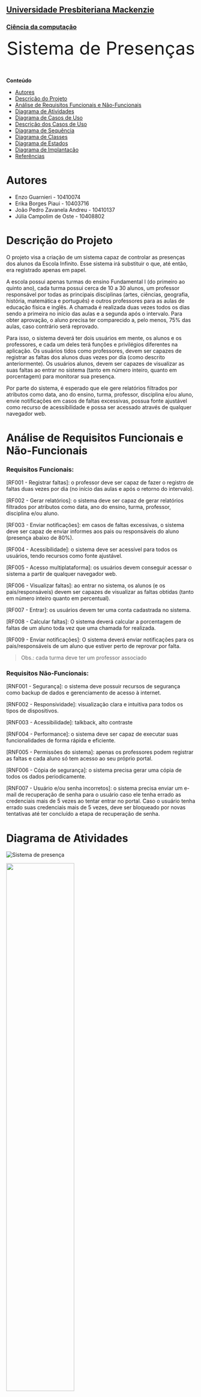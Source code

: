 <h2><a href= "https://www.mackenzie.br">Universidade Presbiteriana Mackenzie</a></h2>
<h3><a href= "https://www.mackenzie.br/graduacao/sao-paulo-higienopolis/ciencia-da-computacao">Ciência da computação</a></h3>


<font size="+12"><center>
Sistema de Presenças
</center></font>

**Conteúdo**

- [Autores](#autores)
- [Descrição do Projeto](#descrição-do-projeto)
- [Análise de Requisitos Funcionais e Não-Funcionais](#análise-de-requisitos-funcionais-e-não-funcionais)
- [Diagrama de Atividades](#diagrama-de-atividades) 
- [Diagrama de Casos de Uso](#diagrama-de-casos-de-uso)
- [Descrição dos Casos de Uso](#descrição-dos-casos-de-uso)
- [Diagrama de Sequência](#diagrama-de-sequência)
- [Diagrama de Classes](#diagrama-de-classes)
- [Diagrama de Estados](#diagrama-de-estados)
- [Diagrama de Implantação](#diagrama-de-implantação)
- [Referências](#referências)


# Autores

* Enzo Guarnieri - 10410074
* Erika Borges Piaui - 10403716
* João Pedro Zavanela Andreu - 10410137
* Júlia Campolim de Oste - 10408802


# Descrição do Projeto

   O projeto visa a criação de um sistema capaz de controlar as presenças dos alunos da Escola Infinito. Esse sistema irá substituir o que, até então, era registrado apenas em papel.
   
   A escola possui apenas turmas do ensino Fundamental I (do primeiro ao quinto ano), cada turma possui cerca de 10 a 30 alunos, um professor responsável por todas as principais disciplinas (artes, ciências, geografia, história, matemática e português) e outros professores para as aulas de educação física e inglês. 
A chamada é realizada duas vezes todos os dias sendo a primeira no início das aulas e a segunda após o intervalo. Para obter aprovação, o aluno precisa ter comparecido a, pelo menos, 75% das aulas, caso contrário será reprovado.
  
   Para isso, o sistema deverá ter dois usuários em mente, os alunos e os professores, e cada um deles terá funções e privilégios diferentes na aplicação. Os usuários tidos como professores, devem ser capazes de registrar as faltas dos alunos duas vezes por dia (como descrito anteriormente). Os usuários alunos, devem ser capazes de visualizar as suas faltas ao entrar no sistema (tanto em número inteiro, quanto em porcentagem) para monitorar sua presença. 
   
   Por parte do sistema, é esperado que ele gere relatórios filtrados por atributos como data, ano do ensino, turma, professor, disciplina e/ou aluno, envie notificações em casos de faltas excessivas, possua fonte ajustável como recurso de acessibilidade e possa ser acessado através de qualquer navegador web.
  

# Análise de Requisitos Funcionais e Não-Funcionais

### Requisitos Funcionais:
  
[RF001 - Registrar faltas]: o professor deve ser capaz de fazer o registro de faltas duas vezes por dia (no início das aulas e após o retorno do intervalo).

[RF002 - Gerar relatórios]: o sistema deve ser capaz de gerar relatórios filtrados por atributos como data, ano do ensino, turma, professor, disciplina e/ou aluno.

[RF003 - Enviar notificações]: em casos de faltas excessivas, o sistema deve ser capaz de enviar informes aos pais ou responsáveis do aluno (presença abaixo de 80%).

[RF004 - Acessibilidade]: o sistema deve ser acessível para todos os usuários, tendo recursos como fonte ajustável.

[RF005 - Acesso multiplataforma]: os usuários devem conseguir acessar o sistema a partir de qualquer navegador web.

[RF006 - Visualizar faltas]: ao entrar no sistema, os alunos (e os pais/responsáveis) devem ser capazes de visualizar as faltas obtidas (tanto em número inteiro quanto em percentual).

[RF007 - Entrar]: os usuários devem ter uma conta cadastrada no sistema.

[RF008 - Calcular faltas]: O sistema deverá calcular a porcentagem de faltas de um aluno toda vez que uma chamada for realizada.

[RF009 - Enviar notificações]: O sistema deverá enviar notificações para os pais/responsáveis de um aluno que estiver perto de reprovar por falta.

>Obs.: cada turma deve ter um professor associado

### Requisitos Não-Funcionais:

[RNF001 - Segurança]: o sistema deve possuir recursos de segurança como backup de dados e gerenciamento de acesso à internet.

[RNF002 - Responsividade]: visualização clara e intuitiva para todos os tipos de dispositivos.

[RNF003 - Acessibilidade]: talkback, alto contraste 

[RNF004 - Performance]: o sistema deve ser capaz de executar suas funcionalidades de forma rápida e eficiente.

[RNF005 - Permissões do sistema]: apenas os professores podem registrar as faltas e cada aluno só tem acesso ao seu próprio portal.

[RNF006 - Cópia de segurança]: o sistema precisa gerar uma cópia de todos os dados periodicamente.

[RNF007 - Usuário e/ou senha incorretos]: o sistema precisa enviar um e-mail de recuperação de senha para o usuário caso ele tenha errado as credenciais mais de 5 vezes ao tentar entrar no portal. Caso o usuário tenha errado suas credenciais mais de 5 vezes, deve ser bloqueado por novas tentativas até ter concluído a etapa de recuperação de senha.

# Diagrama de Atividades
![Sistema de presença](https://github.com/admiradores-do-theo/UML-Classroom-FCI/assets/161724552/6d9b4db0-c8a4-46d0-a4d7-09ce81ef1499) 

<img src = "https://github.com/admiradores-do-theo/UML-Classroom-FCI/assets/161724552/dd4f3593-6c70-4a38-bc7a-15196f5e1bb8"
 width='60%' height='60%'>

# Diagrama de Casos de Uso
[UC001 - Entrar]: Os usuários aluno, professor e pais/responsáveis são capazes de entrar no sistema usando usuário e senha.

[UC002 - Registrar faltas]: O usuário professor é capaz de registrar a presença dos alunos.

[UC003 - Visualizar faltas]: Os usuários aluno e pais/responsáveis são capazes de visualizar as faltas registradas em seu perfil.

[UC004 - Sair]: Os usuários aluno, professor e pais/responsáveis são capazes de sair do sistema.

[UC005 - Calcular porcentagem de faltas]: O sistema deverá calcular a porcentagem de faltas de um aluno toda vez que uma chamada for realizada.

[UC006 - Enviar notificações]: O sistema deverá enviar notificações para os pais/responsáveis de um aluno que estiver perto de reprovar por falta.

[UC007 - Usuário e/ou senha incorretos]: O sistema deverá enviar um e-mail de recuperação de senha para o usuário caso ele tenha errado as credenciais mais de 5 vezes.

<img src = "https://github.com/admiradores-do-theo/UML-Classroom-FCI/assets/161724552/f26da456-ab87-437e-bc2b-8f604a2d2452)" width='80%' height='80%'>
 
# Descrição dos Casos de Uso

[UC001 - Entrar]<br><br>
![image](https://github.com/admiradores-do-theo/UML-Classroom-FCI/assets/161724552/06a9b676-92f9-4175-ad0b-4d094be22ed2)<br>
![image](https://github.com/admiradores-do-theo/UML-Classroom-FCI/assets/161724552/25dfbd46-583f-4c8f-bb4b-e76976c8d535)<br>

[UC002 - Registrar faltas]<br><br>
![image](https://github.com/admiradores-do-theo/UML-Classroom-FCI/assets/161724552/15968a95-ec80-431a-8b5d-46e92da23324)<br>
![image](https://github.com/admiradores-do-theo/UML-Classroom-FCI/assets/161724552/fecbcd89-70b3-4abc-b14e-b5d38a5079fb)<br>
![image](https://github.com/admiradores-do-theo/UML-Classroom-FCI/assets/161724552/f2ac688d-0268-490d-b5d8-4f478a1f144d)

[UC003 - Visualizar faltas]<br><br>
![image](https://github.com/admiradores-do-theo/UML-Classroom-FCI/assets/161724552/31c02df4-a26c-4801-b0a1-e98d7b5f261b)
![image](https://github.com/admiradores-do-theo/UML-Classroom-FCI/assets/161724552/617b6b77-a161-4aa6-8fc7-100005f4e1cd)

[UC004 - Sair]<br><br>
![image](https://github.com/admiradores-do-theo/UML-Classroom-FCI/assets/161724552/7aa825fc-6a98-443a-818a-659098156903)<br>
![image](https://github.com/admiradores-do-theo/UML-Classroom-FCI/assets/161724552/32a82c37-add9-40dc-9e23-e632e6c45373)

[UC005 - Calcular porcentagem de faltas]<br><br>
![image](https://github.com/admiradores-do-theo/UML-Classroom-FCI/assets/161724552/7e419cc2-9f39-4204-9bfa-b90e07df20bd)

[UC006 - Enviar notificações]<br><br>
![image](https://github.com/admiradores-do-theo/UML-Classroom-FCI/assets/161724552/b1baae40-301b-4461-9382-7155899be77d)

[UC007 - Usuário e/ou senha incorretos]<br><br>
![image](https://github.com/admiradores-do-theo/UML-Classroom-FCI/assets/63428392/9d04ae57-3704-435c-94d8-47d0258d4855)


# Diagrama de Sequência

https://lucid.app/lucidchart/870260da-42ed-41d5-8976-556918377591/edit?viewport_loc=-484%2C50%2C2782%2C1304%2CPaLdq~84CkD7&invitationId=inv_aacf5402-08d2-4e17-89d8-29b463da7d85

[UC001 - Entrar]<br><br>
<img src = "https://github.com/admiradores-do-theo/UML-Classroom-FCI/assets/161724552/862d6fcb-0b01-404b-84c2-7262f537d7af"
 width='70%' height='70%'>

[UC002 - Registrar faltas]<br><br>

<img src = "https://github.com/admiradores-do-theo/UML-Classroom-FCI/assets/161724552/77b07915-f1be-4dcb-a8c7-cf4b46d8e330"
 width='70%' height='70%'>

[UC003 - Visualizar faltas]<br><br>

<img src = "(https://github.com/admiradores-do-theo/UML-Classroom-FCI/assets/161724552/385a63b8-356b-4847-9063-ffc119c32979"
 width='70%' height='70%'>

[UC004 - Sair]<br><br>

<img src = "https://github.com/admiradores-do-theo/UML-Classroom-FCI/assets/161724552/eedd602f-4431-40f5-a2e2-53d226c1f47c"
 width='70%' height='70%'>

[UC005 - Calcular porcentagem de faltas]<br><br>

<img src = "https://github.com/admiradores-do-theo/UML-Classroom-FCI/assets/161724552/adf47213-0d37-4b36-8c4c-958758448d17"
 width='70%' height='70%'>

[UC006 - Enviar notificações]<br><br>

<img src = "https://github.com/admiradores-do-theo/UML-Classroom-FCI/assets/161724552/8673a493-1867-4373-9530-885e65e7795b"
 width='70%' height='70%'>

[UC007 - Usuário e/ou senha incorretos]<br><br>

<img src = "https://github.com/admiradores-do-theo/UML-Classroom-FCI/assets/63428392/a278a6d2-3ab3-4c16-bf0e-dd05c71bc717"
 width='70%' height='70%'>


# Diagrama de Classes

<img src = "https://github.com/admiradores-do-theo/UML-Classroom-FCI/assets/161724552/f3c35ee6-a580-42d2-a590-583c017a9200"
 width='70%' height='70%'>
 
# Diagrama de Estados

*&lt;Diagrama para permite modelar o comportamento interno de um determinado objeto, subsistema ou sistema global&gt;*

# Diagrama de Implantação

*&lt;Diagrama para exibir o relacionamento de hardware e software no projeto&gt;*

# Referências

*&lt;Lista de referências&gt;*
